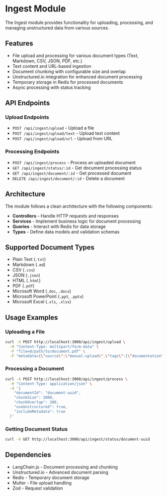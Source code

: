 # Ingest Module

The Ingest module provides functionality for uploading, processing, and managing unstructured data from various sources.

## Features

- File upload and processing for various document types (Text, Markdown, CSV, JSON, PDF, etc.)
- Text content and URL-based ingestion
- Document chunking with configurable size and overlap
- Unstructured.io integration for enhanced document processing
- Temporary storage in Redis for processed documents
- Async processing with status tracking

## API Endpoints

### Upload Endpoints

- `POST /api/ingest/upload` - Upload a file
- `POST /api/ingest/upload/text` - Upload text content
- `POST /api/ingest/upload/url` - Upload from URL

### Processing Endpoints

- `POST /api/ingest/process` - Process an uploaded document
- `GET /api/ingest/status/:id` - Get document processing status
- `GET /api/ingest/document/:id` - Get processed document
- `DELETE /api/ingest/document/:id` - Delete a document

## Architecture

The module follows a clean architecture with the following components:

- **Controllers** - Handle HTTP requests and responses
- **Services** - Implement business logic for document processing
- **Queries** - Interact with Redis for data storage
- **Types** - Define data models and validation schemas

## Supported Document Types

- Plain Text (`.txt`)
- Markdown (`.md`)
- CSV (`.csv`)
- JSON (`.json`)
- HTML (`.html`)
- PDF (`.pdf`)
- Microsoft Word (`.doc`, `.docx`)
- Microsoft PowerPoint (`.ppt`, `.pptx`)
- Microsoft Excel (`.xls`, `.xlsx`)

## Usage Examples

### Uploading a File

```bash
curl -X POST http://localhost:3000/api/ingest/upload \
  -H "Content-Type: multipart/form-data" \
  -F "file=@/path/to/document.pdf" \
  -F "metadata={\"source\":\"manual-upload\",\"tags\":[\"documentation\"]}"
```

### Processing a Document

```bash
curl -X POST http://localhost:3000/api/ingest/process \
  -H "Content-Type: application/json" \
  -d '{
    "documentId": "document-uuid",
    "chunkSize": 1000,
    "chunkOverlap": 200,
    "useUnstructured": true,
    "includeMetadata": true
  }'
```

### Getting Document Status

```bash
curl -X GET http://localhost:3000/api/ingest/status/document-uuid
```

## Dependencies

- LangChain.js - Document processing and chunking
- Unstructured.io - Advanced document parsing
- Redis - Temporary document storage
- Multer - File upload handling
- Zod - Request validation
